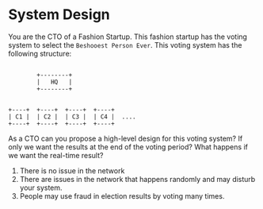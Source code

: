# System Design

You are the CTO of a Fashion Startup.
This fashion startup has the voting system to select the `Beshooest Person Ever`. This voting system has the following structure:

```

        +--------+
        |   HQ   |
        +--------+


+----+  +----+  +----+  +----+
| C1 |  | C2 |  | C3 |  | C4 |  ....
+----+  +----+  +----+  +----+

```

As a CTO can you propose a high-level design for this voting system?
If only we want the results at the end of the voting period?
What happens if we want the real-time result?

1. There is no issue in the network
2. There are issues in the network that happens randomly and may disturb your system.
3. People may use fraud in election results by voting many times.
